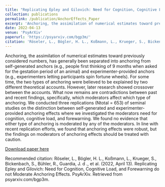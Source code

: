 ```yaml
---
title: "Replicating Epley and Gilovich: Need for Cognition, Cognitive Load, and Forewarning do not Moderate Anchoring Effects"
collection: publications
permalink: /publication/AnchorEffects_Paper
excerpt: 'Anchoring, the assimilation of numerical estimates toward previously considered numbers, has generally been separated into anchoring from self-generated anchors (e.g., people first thinking of 9 months when asked for the gestation period of an animal) and experimenter-provided anchors (e.g., experimenters letting participants spin fortune wheels). For some time, the two types of anchoring were believed to be explained by two different theoretical accounts. However, later research showed crossover between the accounts. What now remains are contradictions between past and recent findings, specifically, which moderators affect which type of anchoring. We conducted three replications (Ntotal = 653) of seminal studies on the distinction between self-generated and experimenter-provided anchoring effects where we investigated the moderators need for cognition, cognitive load, and forewarning. We found no evidence that either type of anchoring is moderated by any of the moderators. In line with recent replication efforts, we found that anchoring effects were robust, but the findings on moderators of anchoring effects should be treated with caution.'
date: 2022-04-13
venue: 'PsyArXiv'
paperurl: 'https://psyarxiv.com/bgp3m/'
citation: 'Röseler, L., Bögler, H. L., Koßmann, L., Krueger, S., Bickenbach, S., Bühler, R., Guardia, J. d ., et al. (2022, April 13). Replicating  Epley and Gilovich: Need for Cognition, Cognitive Load, and Forewarning do not Moderate Anchoring Effects. PsyArXiv. Retrieved from psyarxiv.com/bgp3m'
---
```

Anchoring, the assimilation of numerical estimates toward previously considered numbers, has generally been separated into anchoring from self-generated anchors (e.g., people first thinking of 9 months when asked for the gestation period of an animal) and experimenter-provided anchors (e.g., experimenters letting participants spin fortune wheels). For some time, the two types of anchoring were believed to be explained by two different theoretical accounts. However, later research showed crossover between the accounts. What now remains are contradictions between past and recent findings, specifically, which moderators affect which type of anchoring. We conducted three replications (Ntotal = 653) of seminal studies on the distinction between self-generated and experimenter-provided anchoring effects where we investigated the moderators need for cognition, cognitive load, and forewarning. We found no evidence that either type of anchoring is moderated by any of the moderators. In line with recent replication efforts, we found that anchoring effects were robust, but the findings on moderators of anchoring effects should be treated with caution.

[Download paper here](https://psyarxiv.com/bgp3m/download)

Recommended citation: Röseler, L., Bögler, H. L., Koßmann, L., Krueger, S., Bickenbach, S., Bühler, R., Guardia, J. d ., et al. (2022, April 13). Replicating  Epley and Gilovich: Need for Cognition, Cognitive Load, and Forewarning do not Moderate Anchoring Effects. PsyArXiv. Retrieved from psyarxiv.com/bgp3m.